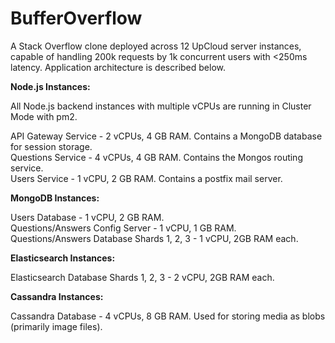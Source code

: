 # BufferOverflow

A Stack Overflow clone deployed across 12 UpCloud server instances, capable of handling 200k requests by 1k concurrent users with <250ms latency. Application architecture is described below.

**Node.js Instances:**

All Node.js backend instances with multiple vCPUs are running in Cluster Mode with pm2.

API Gateway Service - 2 vCPUs, 4 GB RAM. Contains a MongoDB database for session storage. <br/>
Questions Service - 4 vCPUs, 4 GB RAM. Contains the Mongos routing service. <br/>
Users Service - 1 vCPU, 2 GB RAM. Contains a postfix mail server.

**MongoDB Instances:**

Users Database - 1 vCPU, 2 GB RAM. <br/>
Questions/Answers Config Server - 1 vCPU, 1 GB RAM. <br/>
Questions/Answers Database Shards 1, 2, 3 - 1 vCPU, 2GB RAM each.

**Elasticsearch Instances:**

Elasticsearch Database Shards 1, 2, 3 - 2 vCPU, 2GB RAM each.

**Cassandra Instances:**

Cassandra Database - 4 vCPUs, 8 GB RAM. Used for storing media as blobs (primarily image files). 


